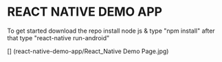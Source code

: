 # REACT NATIVE DEMO APP
To get started download the repo install node js & type "npm install" after that type "react-native run-android"

[] (react-native-demo-app/React_Native Demo Page.jpg)
